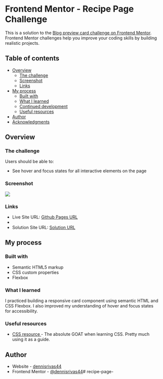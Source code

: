 # Frontend Mentor - Recipe Page Challenge

This is a solution to the [Blog preview card challenge on Frontend Mentor](https://www.frontendmentor.io/challenges/blog-preview-card-ckPaj01IcS). Frontend Mentor challenges help you improve your coding skills by building realistic projects. 

## Table of contents

- [Overview](#overview)
  - [The challenge](#the-challenge)
  - [Screenshot](#screenshot)
  - [Links](#links)
- [My process](#my-process)
  - [Built with](#built-with)
  - [What I learned](#what-i-learned)
  - [Continued development](#continued-development)
  - [Useful resources](#useful-resources)
- [Author](#author)
- [Acknowledgments](#acknowledgments)


## Overview

### The challenge

Users should be able to:

- See hover and focus states for all interactive elements on the page

### Screenshot

<img src="./assets/images/Screenshot 2025-06-16 at 3.33.41 PM.png" />


### Links

- Live Site URL: [Github Pages URL](https://your-live-site-url.com)
- 
- Solution Site URL: [Solution URL](https://dennisrivas44.github.io/blog-card-project/)


## My process

### Built with

- Semantic HTML5 markup
- CSS custom properties
- Flexbox

### What I learned
I practiced building a responsive card component using semantic HTML and CSS Flexbox. I also improved my understanding of hover and focus states for accessibility.
### Useful resources

- [CSS resource ](https://www.w3schools.com/cssref/pr_dim_line-height.php) - 
The absolute GOAT when learning CSS. Pretty much using it as a guide. 

## Author

- Website - [dennisrivas44](https://github.com/dennisrivas44)
- Frontend Mentor - [@dennisrivas44](https://www.frontendmentor.io/profile/@dennisrivas44)# recipe-page-
